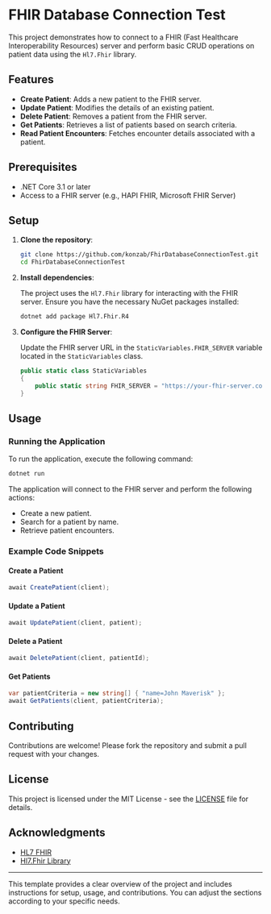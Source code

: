 # FHIR Database Connection Test

This project demonstrates how to connect to a FHIR (Fast Healthcare Interoperability Resources) server and perform basic CRUD operations on patient data using the `Hl7.Fhir` library.

## Features

- **Create Patient**: Adds a new patient to the FHIR server.
- **Update Patient**: Modifies the details of an existing patient.
- **Delete Patient**: Removes a patient from the FHIR server.
- **Get Patients**: Retrieves a list of patients based on search criteria.
- **Read Patient Encounters**: Fetches encounter details associated with a patient.

## Prerequisites

- .NET Core 3.1 or later
- Access to a FHIR server (e.g., HAPI FHIR, Microsoft FHIR Server)

## Setup

1. **Clone the repository**:

    ```bash
    git clone https://github.com/konzab/FhirDatabaseConnectionTest.git
    cd FhirDatabaseConnectionTest
    ```

2. **Install dependencies**:

    The project uses the `Hl7.Fhir` library for interacting with the FHIR server. Ensure you have the necessary NuGet packages installed:

    ```bash
    dotnet add package Hl7.Fhir.R4
    ```

3. **Configure the FHIR Server**:

    Update the FHIR server URL in the `StaticVariables.FHIR_SERVER` variable located in the `StaticVariables` class.

    ```csharp
    public static class StaticVariables
    {
        public static string FHIR_SERVER = "https://your-fhir-server.com";
    }
    ```

## Usage

### Running the Application

To run the application, execute the following command:

```bash
dotnet run
```

The application will connect to the FHIR server and perform the following actions:

- Create a new patient.
- Search for a patient by name.
- Retrieve patient encounters.

### Example Code Snippets

#### Create a Patient

```csharp
await CreatePatient(client);
```

#### Update a Patient

```csharp
await UpdatePatient(client, patient);
```

#### Delete a Patient

```csharp
await DeletePatient(client, patientId);
```

#### Get Patients

```csharp
var patientCriteria = new string[] { "name=John Maverisk" };
await GetPatients(client, patientCriteria);
```

## Contributing

Contributions are welcome! Please fork the repository and submit a pull request with your changes.

## License

This project is licensed under the MIT License - see the [LICENSE](LICENSE) file for details.

## Acknowledgments

- [HL7 FHIR](https://hl7.org/fhir/)
- [Hl7.Fhir Library](https://github.com/FirelyTeam/firely-net-sdk)

---

This template provides a clear overview of the project and includes instructions for setup, usage, and contributions. You can adjust the sections according to your specific needs.
